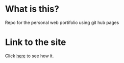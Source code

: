 # What is this?

Repo for the personal web portifolio using git hub pages

# Link to the site
Click [here](https://vladmircsouza.github.io) to see how it.
